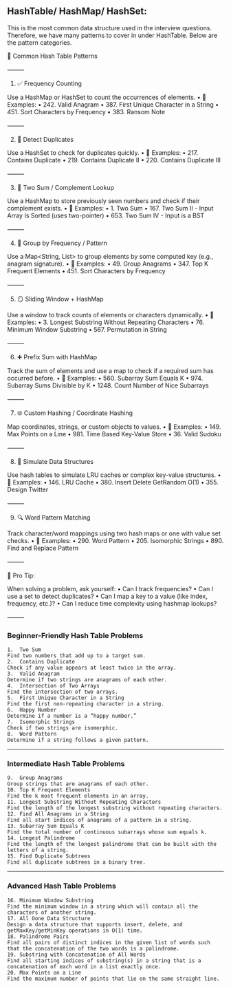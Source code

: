 ## HashTable/ HashMap/ HashSet:

This is the most common data structure used in the interview questions. Therefore, we have many patterns to cover in under HashTable. Below are the pattern categories.

🧩 Common Hash Table Patterns

⸻

1. ✅ Frequency Counting

Use a HashMap or HashSet to count the occurrences of elements.
    •	🔹 Examples:
    •	242. Valid Anagram
    •	387. First Unique Character in a String
    •	451. Sort Characters by Frequency
    •	383. Ransom Note

⸻

2. 🚫 Detect Duplicates

Use a HashSet to check for duplicates quickly.
	•	🔹 Examples:
	•	217. Contains Duplicate
	•	219. Contains Duplicate II
	•	220. Contains Duplicate III

⸻

3. 🧠 Two Sum / Complement Lookup

Use a HashMap to store previously seen numbers and check if their complement exists.
	•	🔹 Examples:
	•	1. Two Sum
	•	167. Two Sum II - Input Array Is Sorted (uses two-pointer)
	•	653. Two Sum IV - Input is a BST

⸻

4. 🔄 Group by Frequency / Pattern

Use a Map<String, List<String>> to group elements by some computed key (e.g., anagram signature).
	•	🔹 Examples:
	•	49. Group Anagrams
	•	347. Top K Frequent Elements
	•	451. Sort Characters by Frequency

⸻

5. 🪞 Sliding Window + HashMap

Use a window to track counts of elements or characters dynamically.
	•	🔹 Examples:
	•	3. Longest Substring Without Repeating Characters
	•	76. Minimum Window Substring
	•	567. Permutation in String

⸻

6. ➕ Prefix Sum with HashMap

Track the sum of elements and use a map to check if a required sum has occurred before.
	•	🔹 Examples:
	•	560. Subarray Sum Equals K
	•	974. Subarray Sums Divisible by K
	•	1248. Count Number of Nice Subarrays

⸻

7. 🌐 Custom Hashing / Coordinate Hashing

Map coordinates, strings, or custom objects to values.
	•	🔹 Examples:
	•	149. Max Points on a Line
	•	981. Time Based Key-Value Store
	•	36. Valid Sudoku

⸻

8. 🌲 Simulate Data Structures

Use hash tables to simulate LRU caches or complex key-value structures.
	•	🔹 Examples:
	•	146. LRU Cache
	•	380. Insert Delete GetRandom O(1)
	•	355. Design Twitter

⸻

9. 🔍 Word Pattern Matching

Track character/word mappings using two hash maps or one with value set checks.
	•	🔹 Examples:
	•	290. Word Pattern
	•	205. Isomorphic Strings
	•	890. Find and Replace Pattern

⸻

🧠 Pro Tip:

When solving a problem, ask yourself:
	•	Can I track frequencies?
	•	Can I use a set to detect duplicates?
	•	Can I map a key to a value (like index, frequency, etc.)?
	•	Can I reduce time complexity using hashmap lookups?

⸻


### Beginner-Friendly Hash Table Problems
    1.	Two Sum
    Find two numbers that add up to a target sum.
    2.	Contains Duplicate
    Check if any value appears at least twice in the array.
    3.	Valid Anagram
    Determine if two strings are anagrams of each other.
    4.	Intersection of Two Arrays
    Find the intersection of two arrays.
    5.	First Unique Character in a String
    Find the first non-repeating character in a string.
    6.	Happy Number
    Determine if a number is a “happy number.”
    7.	Isomorphic Strings
    Check if two strings are isomorphic.
    8.	Word Pattern
    Determine if a string follows a given pattern.

---

### Intermediate Hash Table Problems
    9.	Group Anagrams
    Group strings that are anagrams of each other.
    10.	Top K Frequent Elements
    Find the k most frequent elements in an array.
    11.	Longest Substring Without Repeating Characters
    Find the length of the longest substring without repeating characters.
    12.	Find All Anagrams in a String
    Find all start indices of anagrams of a pattern in a string.
    13.	Subarray Sum Equals K
    Find the total number of continuous subarrays whose sum equals k.
    14.	Longest Palindrome
    Find the length of the longest palindrome that can be built with the letters of a string.
    15.	Find Duplicate Subtrees
    Find all duplicate subtrees in a binary tree.

  ---

### Advanced Hash Table Problems
    16.	Minimum Window Substring
    Find the minimum window in a string which will contain all the characters of another string.
    17.	All Oone Data Structure
    Design a data structure that supports insert, delete, and getMaxKey/getMinKey operations in O(1) time.
    18.	Palindrome Pairs
    Find all pairs of distinct indices in the given list of words such that the concatenation of the two words is a palindrome.
    19.	Substring with Concatenation of All Words
    Find all starting indices of substring(s) in a string that is a concatenation of each word in a list exactly once.
    20.	Max Points on a Line
    Find the maximum number of points that lie on the same straight line.

